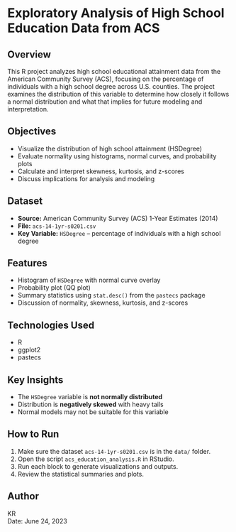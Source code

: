 
# Exploratory Analysis of High School Education Data from ACS

## Overview
This R project analyzes high school educational attainment data from the American Community Survey (ACS), focusing on the percentage of individuals with a high school degree across U.S. counties. The project examines the distribution of this variable to determine how closely it follows a normal distribution and what that implies for future modeling and interpretation.

## Objectives
- Visualize the distribution of high school attainment (HSDegree)
- Evaluate normality using histograms, normal curves, and probability plots
- Calculate and interpret skewness, kurtosis, and z-scores
- Discuss implications for analysis and modeling

## Dataset
- **Source:** American Community Survey (ACS) 1-Year Estimates (2014)
- **File:** `acs-14-1yr-s0201.csv`
- **Key Variable:** `HSDegree` – percentage of individuals with a high school degree

## Features
- Histogram of `HSDegree` with normal curve overlay
- Probability plot (QQ plot)
- Summary statistics using `stat.desc()` from the `pastecs` package
- Discussion of normality, skewness, kurtosis, and z-scores

## Technologies Used
- R
- ggplot2
- pastecs

## Key Insights
- The `HSDegree` variable is **not normally distributed**
- Distribution is **negatively skewed** with heavy tails
- Normal models may not be suitable for this variable

## How to Run
1. Make sure the dataset `acs-14-1yr-s0201.csv` is in the `data/` folder.
2. Open the script `acs_education_analysis.R` in RStudio.
3. Run each block to generate visualizations and outputs.
4. Review the statistical summaries and plots.

## Author
KR  
Date: June 24, 2023
